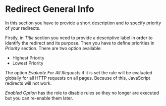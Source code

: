 # Redirect General Info

In this section you have to provide a short description and to specify priority of your redirects.

Firstly, in *Title* section you need to provide a descriptive label in order to identify the redirect and its purpose. Then you  have to define priorities in *Priority* section. There are two option available:

* Highest Priority
* Lowest Priority

The option *Evaluate For All Requests*  if it is set the rule will be evaluated globally for all HTTP requests on all pages. Because of this, JavaScript redirects will not work.

*Enabled Option* has the role to disable rules so they no longer are executed but you can re-enable them later.